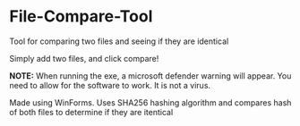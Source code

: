 # File-Compare-Tool
Tool for comparing two files and seeing if they are identical

Simply add two files, and click compare!

__NOTE:__ When running the exe, a microsoft defender warning will appear. You need to allow for the software to work. It is not a virus.

Made using WinForms. Uses SHA256 hashing algorithm and compares hash of both files to determine if they are itentical
